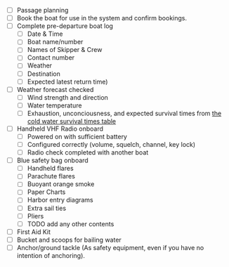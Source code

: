 * [ ] Passage planning
* [ ] Book the boat for use in the system and confirm bookings.
* [ ] Complete pre-departure boat log
    * [ ] Date & Time
    * [ ] Boat name/number
    * [ ] Names of Skipper & Crew
    * [ ] Contact number
    * [ ] Weather
    * [ ] Destination
    * [ ] Expected latest return time)
* [ ] Weather forecast checked
    * [ ] Wind strength and direction
    * [ ] Water temperature
    * [ ] Exhaustion, unconciousness, and expected survival times from [the
      cold water survival times
      table](safety.md#cold-water-survival-times)
* [ ] Handheld VHF Radio onboard
    * [ ] Powered on with sufficient battery
    * [ ] Configured correctly (volume, squelch, channel, key lock)
    * [ ] Radio check completed with another boat
* [ ] Blue safety bag onboard
    * [ ] Handheld flares
    * [ ] Parachute flares
    * [ ] Buoyant orange smoke
    * [ ] Paper Charts
    * [ ] Harbor entry diagrams
    * [ ] Extra sail ties
    * [ ] Pliers
    * [ ] TODO add any other contents
* [ ] First Aid Kit
* [ ] Bucket and scoops for bailing water
* [ ] Anchor/ground tackle (As safety equipment, even if you have no intention
  of anchoring).
